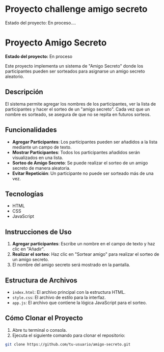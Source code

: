 
<h1> Proyecto challenge amigo secreto </h1>

Estado del proyecto: En proceso....

# Proyecto Amigo Secreto

**Estado del proyecto:** En proceso

Este proyecto implementa un sistema de "Amigo Secreto" donde los participantes pueden ser sorteados para asignarse un amigo secreto aleatorio.

## Descripción

El sistema permite agregar los nombres de los participantes, ver la lista de participantes y hacer el sorteo de un "amigo secreto". Cada vez que un nombre es sorteado, se asegura de que no se repita en futuros sorteos.

## Funcionalidades

- **Agregar Participantes**: Los participantes pueden ser añadidos a la lista mediante un campo de texto.
- **Mostrar Participantes**: Todos los participantes añadidos serán visualizados en una lista.
- **Sorteo de Amigo Secreto**: Se puede realizar el sorteo de un amigo secreto de manera aleatoria.
- **Evitar Repetición**: Un participante no puede ser sorteado más de una vez.

## Tecnologías

- HTML
- CSS
- JavaScript

## Instrucciones de Uso

1. **Agregar participantes**: Escribe un nombre en el campo de texto y haz clic en "Añadir".
2. **Realizar el sorteo**: Haz clic en "Sortear amigo" para realizar el sorteo de un amigo secreto.
3. El nombre del amigo secreto será mostrado en la pantalla.

## Estructura de Archivos

- `index.html`: El archivo principal con la estructura HTML.
- `style.css`: El archivo de estilo para la interfaz.
- `app.js`: El archivo que contiene la lógica JavaScript para el sorteo.

## Cómo Clonar el Proyecto

1. Abre tu terminal o consola.
2. Ejecuta el siguiente comando para clonar el repositorio:

```bash
git clone https://github.com/tu-usuario/amigo-secreto.git



